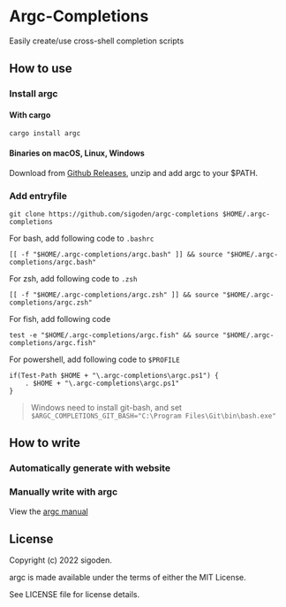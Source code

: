 # Argc-Completions

Easily create/use cross-shell completion scripts

## How to use

### Install argc

#### With cargo

```
cargo install argc
```

#### Binaries on macOS, Linux, Windows

Download from [Github Releases](https://github.com/sigoden/argc/releases), unzip and add argc to your $PATH.

### Add entryfile

```
git clone https://github.com/sigoden/argc-completions $HOME/.argc-completions
```

For bash, add following code to `.bashrc`
```
[[ -f "$HOME/.argc-completions/argc.bash" ]] && source "$HOME/.argc-completions/argc.bash" 
```

For zsh, add following code to `.zsh`
```
[[ -f "$HOME/.argc-completions/argc.zsh" ]] && source "$HOME/.argc-completions/argc.zsh" 
```

For fish, add following code
```
test -e "$HOME/.argc-completions/argc.fish" && source "$HOME/.argc-completions/argc.fish" 
```

For powershell, add following code to `$PROFILE`

```
if(Test-Path $HOME + "\.argc-completions\argc.ps1") {
    . $HOME + "\.argc-completions\argc.ps1"
}
```

> Windows need to install git-bash, and set `$ARGC_COMPLETIONS_GIT_BASH="C:\Program Files\Git\bin\bash.exe"`

## How to write

### Automatically generate with website


### Manually write with argc

View the [argc manual](https://github.com/sigoden/argc)

## License

Copyright (c) 2022 sigoden.

argc is made available under the terms of either the MIT License. 

See LICENSE file for license details.
